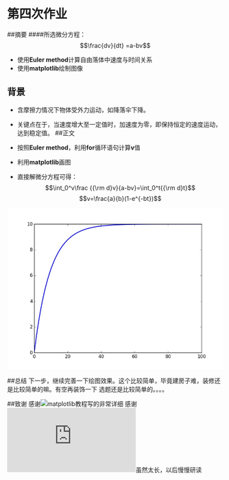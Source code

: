 # 第四次作业

##摘要
####所选微分方程：
  $$\frac{dv}{dt} =a-bv$$

* 使用**Euler method**计算自由落体中速度与时间关系
* 使用**matplotlib**绘制图像 

 

## 背景
* 含摩擦力情况下物体受外力运动，如降落伞下降。

* 关键点在于，当速度增大至一定值时，加速度为零，即保持恒定的速度运动，达到稳定值。
##正文
* 按照**Euler method**，利用**for**循环语句计算**v**值

* 利用**matplotlib**画图

* 直接解微分方程可得：
   $$\int_0^v\frac {{\rm d}v}{a-bv}=\int_0^t{{\rm d}t}$$
   $$v=\frac{a}{b}(1-e^{-bt})$$
  
![friction](https://github.com/yyfwhu/computationalphysics_N2013301020096/blob/master/figure_1.jpg)
  
##总结
下一步，继续完善一下绘图效果。这个比较简单，毕竟建房子难，装修还是比较简单的嘛。有空再装饰一下
选题还是比较简单的。。。。

##致谢
感谢![matplotlib教程](http://liam0205.me/2014/09/11/matplotlib-tutorial-zh-cn/)写的非常详细
感谢![蔡老师的例子](https://github.com/caihao/computational_physics_whu/blob/master/chapter1/uranium_decay.py)虽然太长，以后慢慢研读
